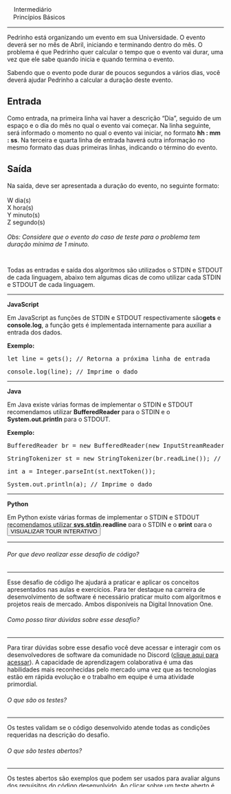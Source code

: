 <div class="tab-content"><div class="tab-pane p-0 active"><div style="overflow-y: scroll; height: 605.8px;"><div class="font-weight-bold row"><div class="col-md-5"><i style="font-size: 15px; color: rgb(250, 150, 42); font-family: MaterialCommunityIcons; font-weight: normal; font-style: normal;"></i> Intermediário</div><div class="col-md-7"><i style="font-size: 13px; color: rgb(250, 150, 42); font-family: MaterialCommunityIcons; font-weight: normal; font-style: normal;"></i> Princípios Básicos</div></div><hr><div><div>
<div>
<p>Pedrinho está organizando um evento em sua Universidade. O evento deverá ser no mês de Abril, iniciando e terminando dentro do mês. O problema é que Pedrinho quer calcular o tempo que o evento vai durar, uma vez que ele sabe quando inicia e quando termina o evento.</p>

<p>Sabendo que o evento pode durar de poucos segundos a vários dias, você deverá ajudar Pedrinho a calcular a duração deste evento.</p>
</div>

<h2>Entrada</h2>

<div>
<p>Como entrada, na primeira linha vai haver a descrição “Dia”, seguido de um espaço e o dia do mês no qual o evento vai começar. Na linha seguinte, será informado o momento no qual o evento vai iniciar, no formato <strong>hh : mm : ss</strong>. Na terceira e quarta linha de entrada haverá outra informação no mesmo formato das duas primeiras linhas, indicando o término do evento.</p>
</div>

<h2>Saída</h2>

<div>
<p>Na saída, deve ser apresentada a duração do evento, no seguinte formato:<br>
<br>
W dia(s)<br>
X hora(s)<br>
Y minuto(s)<br>
Z segundo(s)<br>
<br>
<em>Obs: Considere que o evento do caso de teste para o problema tem duração mínima de 1 minuto.</em></p>
</div>

<div>&nbsp;</div>

<table>
	<thead>
		<tr>
			<td>Exemplo de Entrada</td>
			<td>Exemplo de Saída</td>
		</tr>
	</thead>
	<tbody>
		<tr>
			<td>
			<p>Dia 5<br>
			08 : 12 : 23<br>
			Dia 9<br>
			06 : 13 : 23</p>
			</td>
			<td>
			<p>3 dia(s)<br>
			22 hora(s)<br>
			1 minuto(s)<br>
			0 segundo(s)</p>
			</td>
		</tr>
	</tbody>
</table>
</div> <br><br></div></div></div><div class="tab-pane p-0"><div style="overflow-y: scroll; height: 605.8px;"><div class="mb-3 row"><div class="col-md-12">Todas as entradas e saída dos algoritmos são utilizados o STDIN e STDOUT de cada linguagem, abaixo tem algumas dicas de como utilizar cada STDIN e STDOUT de cada linguagem.</div></div><hr><div class="row"><div class="col-md-12"><p class="mb-1"><strong>JavaScript</strong></p><p>Em JavaScript as funções de STDIN e STDOUT respectivamente são<strong>gets</strong> e <strong>console.log</strong>, a função gets é implementada internamente para auxiliar a entrada dos dados.</p><p class="mb-1"><strong class="mb-1">Exemplo:</strong><pre class="mb-0">let line = gets(); // Retorna a próxima linha de entrada</pre><pre>console.log(line); // Imprime o dado</pre></p></div></div><hr><div class="row"><div class="col-md-12"><p class="mb-1"><strong>Java</strong></p><p>Em Java existe várias formas de implementar o STDIN e STDOUT recomendamos utilizar <strong>BufferedReader</strong> para o STDIN e o <strong>System.out.println</strong> para o STDOUT.</p><p class="mb-1"><strong class="mb-1">Exemplo:</strong><pre class="mb-0">BufferedReader br = new BufferedReader(new InputStreamReader(System.in));</pre><pre class="mb-0">StringTokenizer st = new StringTokenizer(br.readLine()); // Lê a linha de entrada</pre><pre class="mb-0">int a = Integer.parseInt(st.nextToken());</pre><pre>System.out.println(a); // Imprime o dado</pre></p></div></div><hr><div class="row"><div class="col-md-12"><p class="mb-1"><strong>Python</strong></p><p>Em Python existe várias formas de implementar o STDIN e STDOUT recomendamos utilizar <strong>sys.stdin.readline</strong> para o STDIN e o <strong>print</strong> para o STDOUT.</p><p class="mb-1"><strong class="mb-1">Exemplo:</strong><pre class="mb-0">import sys</pre><pre class="mb-0">a = int(sys.stdin.readline()) // Lê a linha de entrada</pre><pre>print(a); // Imprime o dado</pre></p></div></div><hr><div> <br><br></div></div></div><div class="tab-pane p-0 faq"><div style="overflow-y: scroll; height: 605.8px;"><button type="button" class="font-weight-bold mb-3 btn btn-secondary btn-block">VISUALIZAR TOUR INTERATIVO</button><hr><div class="item-question my-2 card"><div id="toggler-question-0" class="py-2 card-header"><div class="d-flex align-items-center row"><div class="col-md-12"><h6 class="mb-0">Por que devo realizar esse desafio de código?</h6></div></div></div><div toggler="#toggler-question-0" class="collapse"><div class="py-0 card-body"><hr><div class="pb-3 row"><div class="col-md-12">Esse desafio de código lhe ajudará a praticar e aplicar os conceitos apresentados nas aulas e exercícios. Para ter destaque na carreira de desenvolvimento de software é necessário praticar muito com algoritmos e projetos reais de mercado. Ambos disponíveis na Digital Innovation One.</div></div></div></div></div><div class="item-question my-2 card"><div id="toggler-question-1" class="py-2 card-header"><div class="d-flex align-items-center row"><div class="col-md-12"><h6 class="mb-0">Como posso tirar dúvidas sobre esse desafio?</h6></div></div></div><div toggler="#toggler-question-1" class="collapse"><div class="py-0 card-body"><hr><div class="pb-3 row"><div class="col-md-12">Para tirar dúvidas sobre esse desafio você deve acessar e interagir com os desenvolvedores de software da comunidade no Discord (<a href="https://discord.gg/MUdRyVg" target="_blank" class="font-weight-bold text-white">clique aqui para acessar</a>). A capacidade de aprendizagem colaborativa é uma das habilidades mais reconhecidas pelo mercado uma vez que as tecnologias estão em rápida evolução e o trabalho em equipe é uma atividade primordial.</div></div></div></div></div><div class="item-question my-2 card"><div id="toggler-question-2" class="py-2 card-header"><div class="d-flex align-items-center row"><div class="col-md-12"><h6 class="mb-0">O que são os testes?</h6></div></div></div><div toggler="#toggler-question-2" class="collapse"><div class="py-0 card-body"><hr><div class="pb-3 row"><div class="col-md-12">Os testes validam se o código desenvolvido atende todas as condições requeridas na descrição do desafio.</div></div></div></div></div><div class="item-question my-2 card"><div id="toggler-question-3" class="py-2 card-header"><div class="d-flex align-items-center row"><div class="col-md-12"><h6 class="mb-0">O que são testes abertos?</h6></div></div></div><div toggler="#toggler-question-3" class="collapse"><div class="py-0 card-body"><hr><div class="pb-3 row"><div class="col-md-12">Os testes abertos são exemplos que podem ser usados para avaliar alguns dos requisitos do código desenvolvido. Ao clicar sobre um teste aberto é possível verificar os parâmetros de entrada e as saídas esperadas. Para executar o teste aberto basta clicar sobre o botão azul “Executar Testes”.</div></div></div></div></div><div class="item-question my-2 card"><div id="toggler-question-4" class="py-2 card-header"><div class="d-flex align-items-center row"><div class="col-md-12"><h6 class="mb-0">O que são testes ocultos?</h6></div></div></div><div toggler="#toggler-question-4" class="collapse"><div class="py-0 card-body"><hr><div class="pb-3 row"><div class="col-md-12">Os testes ocultos validam se o código desenvolvido atende todos os requisitos da solução após você clicar sobre o botão verde “Entregar Desafio”.</div></div></div></div></div><div class="item-question my-2 card"><div id="toggler-question-5" class="py-2 card-header"><div class="d-flex align-items-center row"><div class="col-md-12"><h6 class="mb-0">Quantos XP é possível ganhar caso o desafio entregue obtenha sucesso em todos os testes?</h6></div></div></div><div toggler="#toggler-question-5" class="collapse"><div class="py-0 card-body"><hr><div class="pb-3 row"><div class="col-md-12">Ao concluir um desafio com sucesso você receberá 60 XP para desafios classificados como básico, 90 XP para intermediário e 120 XP para avançado.</div></div></div></div></div><div class="item-question my-2 card"><div id="toggler-question-6" class="py-2 card-header"><div class="d-flex align-items-center row"><div class="col-md-12"><h6 class="mb-0">Caso eu entregue o desafio e não não tenha sucesso em um ou mais testes, o que acontece?</h6></div></div></div><div toggler="#toggler-question-6" class="collapse"><div class="py-0 card-body"><hr><div class="pb-3 row"><div class="col-md-12">Para cada código desenvolvido e entregue sem sucesso você perde um heart.</div></div></div></div></div><div class="item-question my-2 card"><div id="toggler-question-7" class="py-2 card-header"><div class="d-flex align-items-center row"><div class="col-md-12"><h6 class="mb-0">O que representam os hearts?</h6></div></div></div><div toggler="#toggler-question-7" class="collapse"><div class="py-0 card-body"><hr><div class="pb-3 row"><div class="col-md-12">Os hearts representam a quantidade possível de soluções submetidas incorretas disponível para você, sendo no máximo 5. Servem para que haja maior atenção e pensamento crítico na entrega das atividades.</div></div></div></div></div><div class="item-question my-2 card"><div id="toggler-question-8" class="py-2 card-header"><div class="d-flex align-items-center row"><div class="col-md-12"><h6 class="mb-0">Em quanto tempo é possível recuperar um heart perdido?</h6></div></div></div><div toggler="#toggler-question-8" class="collapse"><div class="py-0 card-body"><hr><div class="pb-3 row"><div class="col-md-12">Um heart perdido é recuperado em 2 horas para membros FREE e em 6 minutos para membros DIO PRO.</div></div></div></div></div><div class="item-question my-2 card"><div id="toggler-question-9" class="py-2 card-header"><div class="d-flex align-items-center row"><div class="col-md-12"><h6 class="mb-0">Tenho que completar o desafio para concluir o bootcamp?</h6></div></div></div><div toggler="#toggler-question-9" class="collapse"><div class="py-0 card-body"><hr><div class="pb-3 row"><div class="col-md-12">Sim, para completar totalmente o bootcamp é necessário concluir todos os desafios.</div></div></div></div></div></div></div></div>